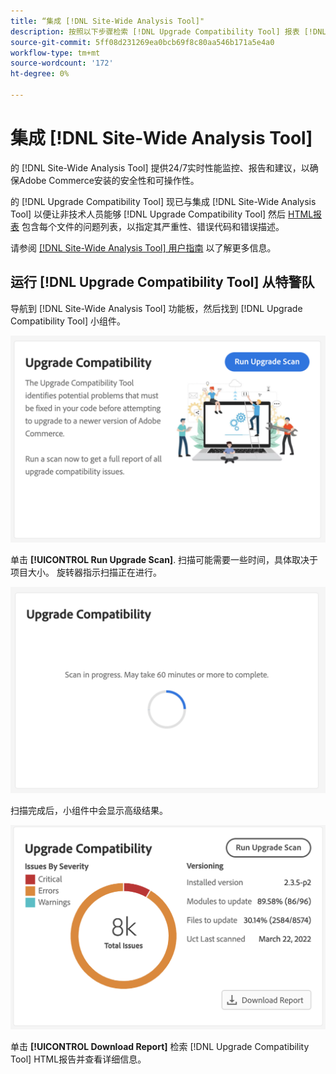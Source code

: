 ```yaml
---
title: “集成 [!DNL Site-Wide Analysis Tool]"
description: 按照以下步骤检索 [!DNL Upgrade Compatibility Tool] 报表 [!DNL Site-Wide Analysis Tool] 功能板。Adobe Commerce项目
source-git-commit: 5ff08d231269ea0bcb69f8c80aa546b171a5e4a0
workflow-type: tm+mt
source-wordcount: '172'
ht-degree: 0%

---
```



# 集成 [!DNL Site-Wide Analysis Tool]

的 [!DNL Site-Wide Analysis Tool] 提供24/7实时性能监控、报告和建议，以确保Adobe Commerce安装的安全性和可操作性。

的 [!DNL Upgrade Compatibility Tool] 现已与集成 [!DNL Site-Wide Analysis Tool] 以便让非技术人员能够 [!DNL Upgrade Compatibility Tool] 然后 [HTML报表](https://experienceleague.adobe.com/docs/commerce-operations/upgrade-guide/upgrade-compatibility-tool/run.html?lang=en#output) 包含每个文件的问题列表，以指定其严重性、错误代码和错误描述。

请参阅 [[!DNL Site-Wide Analysis Tool] 用户指南](https://docs.magento.com/user-guide/reports/site-wide-analysis-tool.html) 以了解更多信息。

## 运行 [!DNL Upgrade Compatibility Tool] 从特警队

导航到 [!DNL Site-Wide Analysis Tool] 功能板，然后找到 [!DNL Upgrade Compatibility Tool] 小组件。

![UCT SWAT小组件 — 初始](../../assets/upgrade-guide/uct-swat-initial.png)

单击 **[!UICONTROL Run Upgrade Scan]**. 扫描可能需要一些时间，具体取决于项目大小。 旋转器指示扫描正在进行。

![UCT SWAT小组件 — 正在进行](../../assets/upgrade-guide/uct-swat-progress.png)

扫描完成后，小组件中会显示高级结果。

![UCT SWAT小组件 — 结果](../../assets/upgrade-guide/uct-swat-results.png)

单击 **[!UICONTROL Download Report]** 检索 [!DNL Upgrade Compatibility Tool] HTML报告并查看详细信息。
